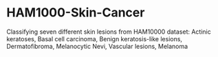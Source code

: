 # HAM1000-Skin-Cancer
Classifying seven different skin lesions from HAM10000 dataset: Actinic keratoses, Basal cell carcinoma, Benign keratosis-like lesions, Dermatofibroma, Melanocytic Nevi, Vascular lesions, Melanoma
